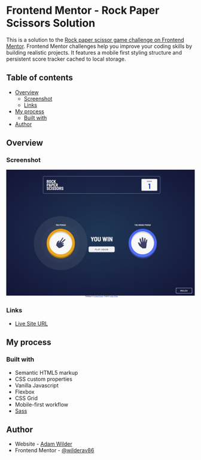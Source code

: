 # Frontend Mentor - Rock Paper Scissors Solution

This is a solution to the [Rock paper scissor game challenge on Frontend Mentor](https://www.frontendmentor.io/challenges/rock-paper-scissors-game-pTgwgvgH/hub). Frontend Mentor challenges help you improve your coding skills by building realistic projects. It features a mobile first styling structure and persistent score tracker cached to local storage.

## Table of contents

- [Overview](#overview)
  - [Screenshot](#screenshot)
  - [Links](#links)
- [My process](#my-process)
  - [Built with](#built-with)
- [Author](#author)

## Overview

### Screenshot

![](./images/rockpaperscissorsscreenshot.png)

### Links

- [Live Site URL](https://adamsrockpaperscissors.netlify.app/)

## My process

### Built with

- Semantic HTML5 markup
- CSS custom properties
- Vanilla Javascript
- Flexbox
- CSS Grid
- Mobile-first workflow
- [Sass](https://sass-lang.com/)

## Author

- Website - [Adam Wilder](https://www.adamwilder.fun)
- Frontend Mentor - [@wilderav86](https://www.frontendmentor.io/profile/wilderav86)
